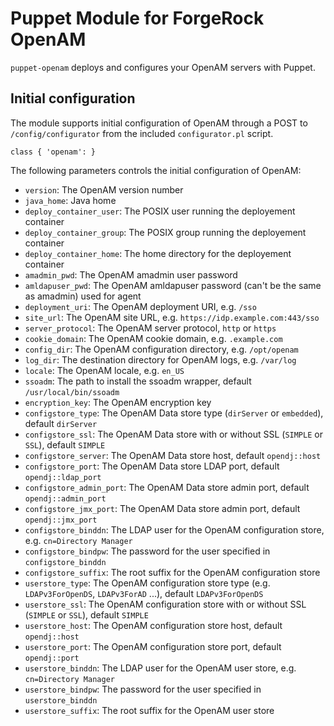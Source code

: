 # Puppet Module for ForgeRock OpenAM

`puppet-openam` deploys and configures your OpenAM servers with Puppet.

## Initial configuration

The module supports initial configuration of OpenAM through a POST
to `/config/configurator` from the included `configurator.pl` script.

    class { 'openam': }

The following parameters controls the initial configuration of OpenAM:

  * `version`: The OpenAM version number
  * `java_home`: Java home
  * `deploy_container_user`: The POSIX user running the deployement container
  * `deploy_container_group`: The POSIX group running the deployement container
  * `deploy_container_home`: The home directory for the deployement container
  * `amadmin_pwd`: The OpenAM amadmin user password
  * `amldapuser_pwd`: The OpenAM amldapuser password (can't be the same as amadmin) used for agent
  * `deployment_uri`: The OpenAM deployment URI, e.g. `/sso`
  * `site_url`: The OpenAM site URL, e.g. `https://idp.example.com:443/sso`
  * `server_protocol`: The OpenAM server protocol, `http` or `https`
  * `cookie_domain`: The OpenAM cookie domain, e.g. `.example.com`
  * `config_dir`: The OpenAM configuration directory, e.g. `/opt/openam`
  * `log_dir`: The destination directory for OpenAM logs, e.g. `/var/log`
  * `locale`: The OpenAM locale, e.g. `en_US`
  * `ssoadm`: The path to install the ssoadm wrapper, default `/usr/local/bin/ssoadm`
  * `encryption_key`: The OpenAM encryption key
  * `configstore_type`: The OpenAM Data store type (`dirServer` or `embedded`), default `dirServer`
  * `configstore_ssl`: The OpenAM Data store with or without SSL (`SIMPLE` or `SSL`), default `SIMPLE`
  * `configstore_server`: The OpenAM Data store host, default `opendj::host`
  * `configstore_port`: The OpenAM Data store LDAP port, default `opendj::ldap_port`
  * `configstore_admin_port`: The OpenAM Data store admin port, default `opendj::admin_port`
  * `configstore_jmx_port`: The OpenAM Data store admin port, default `opendj::jmx_port`
  * `configstore_binddn`: The LDAP user for the OpenAM configuration store, e.g. `cn=Directory Manager`
  * `configstore_bindpw`: The password for the user specified in `configstore_binddn`
  * `configstore_suffix`: The root suffix for the OpenAM configuration store
  * `userstore_type`: The OpenAM configuration store type (e.g. `LDAPv3ForOpenDS`, `LDAPv3ForAD` ...), default `LDAPv3ForOpenDS`
  * `userstore_ssl`: The OpenAM configuration store with or without SSL (`SIMPLE` or `SSL`), default `SIMPLE`
  * `userstore_host`: The OpenAM configuration store host, default `opendj::host`
  * `userstore_port`: The OpenAM configuration store port, default `opendj::port`
  * `userstore_binddn`: The LDAP user for the OpenAM user store, e.g. `cn=Directory Manager`
  * `userstore_bindpw`: The password for the user specified in `userstore_binddn`
  * `userstore_suffix`: The root suffix for the OpenAM user store

